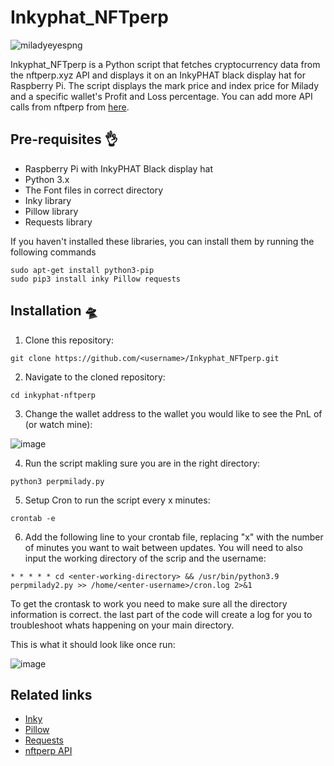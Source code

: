 # Inkyphat_NFTperp

![miladyeyespng](https://user-images.githubusercontent.com/132207345/235407693-9b1fa04c-4c45-4d5e-9f5b-19203c51fdcb.png)

Inkyphat_NFTperp is a Python script that fetches cryptocurrency data from the nftperp.xyz API and displays it on an InkyPHAT black display hat for Raspberry Pi. The script displays the mark price and index price for Milady and a specific wallet's Profit and Loss percentage. You can add more API calls from nftperp from [here](https://nftperp.readme.io/reference/mark-price).


## Pre-requisites 👌

- Raspberry Pi with InkyPHAT Black display hat
- Python 3.x
- The Font files in correct directory
- Inky library
- Pillow library
- Requests library

If you haven't installed these libraries, you can install them by running the following commands

```
sudo apt-get install python3-pip
sudo pip3 install inky Pillow requests
```

## Installation 🛸

1. Clone this repository:

```
git clone https://github.com/<username>/Inkyphat_NFTperp.git
```

2. Navigate to the cloned repository:

```
cd inkyphat-nftperp
```

3. Change the wallet address to the wallet you would like to see the PnL of (or watch mine):

![image](https://user-images.githubusercontent.com/132207345/235553130-11b43125-7141-4b74-a278-89c0fb0785a7.png)

4. Run the script makling sure you are in the right directory:

```
python3 perpmilady.py
```

5. Setup Cron to run the script every x minutes:

```
crontab -e
```

6. Add the following line to your crontab file, replacing "x" with the number of minutes you want to wait between updates.
You will need to also input the working directory of the scrip and the username:

```
* * * * * cd <enter-working-directory> && /usr/bin/python3.9 perpmilady2.py >> /home/<enter-username>/cron.log 2>&1

```
To get the crontask to work you need to make sure all the directory information is correct. 
the last part of the code will create a log for you to troubleshoot whats happening on your main directory.

This is what it should look like once run:

![image](https://user-images.githubusercontent.com/132207345/235832927-7cbf6d98-3c36-4692-9a1f-fdbfe6488530.png)

## Related links

- [Inky](https://github.com/pimoroni/inky)
- [Pillow](https://github.com/python-pillow/Pillow)
- [Requests](https://github.com/psf/requests)
- [nftperp API](https://nftperp.readme.io/reference/mark-price)
